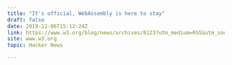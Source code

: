 ```yaml
---
title: "It's official, WebAssembly is here to stay"
draft: false
date: 2019-12-06T15:12:24Z
link: https://www.w3.org/blog/news/archives/8123?utm_medium=RSS&utm_source=hune
site: www.w3.org
topic: Hacker News  

---
```

